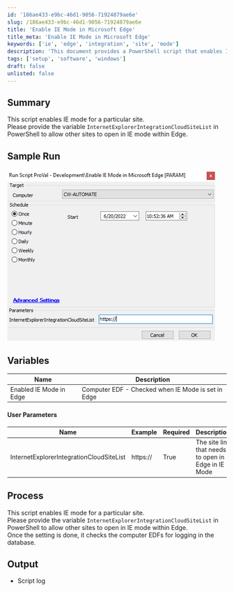 ```yaml
---
id: '186ae433-e9bc-46d1-9056-71924879ae6e'
slug: /186ae433-e9bc-46d1-9056-71924879ae6e
title: 'Enable IE Mode in Microsoft Edge'
title_meta: 'Enable IE Mode in Microsoft Edge'
keywords: ['ie', 'edge', 'integration', 'site', 'mode']
description: 'This document provides a PowerShell script that enables Internet Explorer mode for a specific site within the Microsoft Edge browser. It outlines the necessary variables, user parameters, and the process for implementation, ensuring that users can easily configure their settings for seamless browsing.'
tags: ['setup', 'software', 'windows']
draft: false
unlisted: false
---
```


## Summary

This script enables IE mode for a particular site.  
Please provide the variable `InternetExplorerIntegrationCloudSiteList` in PowerShell to allow other sites to open in IE mode within Edge.

## Sample Run

![Sample Run](../../../static/img/docs/186ae433-e9bc-46d1-9056-71924879ae6e/image_1.png)

## Variables

| Name                          | Description                                               |
|-------------------------------|-----------------------------------------------------------|
| Enabled IE Mode in Edge      | Computer EDF - Checked when IE Mode is set in Edge       |

#### User Parameters

| Name                          | Example    | Required | Description                                           |
|-------------------------------|------------|----------|-------------------------------------------------------|
| InternetExplorerIntegrationCloudSiteList | https://   | True     | The site link that needs to open in Edge in IE Mode   |

## Process

This script enables IE mode for a particular site.  
Please provide the variable `InternetExplorerIntegrationCloudSiteList` in PowerShell to allow other sites to open in IE mode within Edge.  
Once the setting is done, it checks the computer EDFs for logging in the database.

## Output

- Script log



